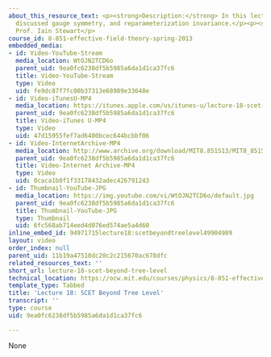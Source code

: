 ```yaml
---
about_this_resource_text: <p><strong>Description:</strong> In this lecture, the professor
  discussed gauge symmetry, and reparameterization invariance.</p><p><strong>Instructor:</strong>
  Prof. Iain Stewart</p>
course_id: 8-851-effective-field-theory-spring-2013
embedded_media:
- id: Video-YouTube-Stream
  media_location: WtOJN2TCD6o
  parent_uid: 9ea0fc6238df5b5985a6da1d1ca37fc6
  title: Video-YouTube-Stream
  type: Video
  uid: fe9dc87f7fc00b37313e68989e33648e
- id: Video-iTunesU-MP4
  media_location: https://itunes.apple.com/us/itunes-u/lecture-18-scet-beyond-tree/id717384450?i=168723733
  parent_uid: 9ea0fc6238df5b5985a6da1d1ca37fc6
  title: Video-iTunes U-MP4
  type: Video
  uid: 47d15955fef7ad6400bcec644bcbbf06
- id: Video-InternetArchive-MP4
  media_location: http://www.archive.org/download/MIT8.851S13/MIT8_851S13_lec18_300k.mp4
  parent_uid: 9ea0fc6238df5b5985a6da1d1ca37fc6
  title: Video-Internet Archive-MP4
  type: Video
  uid: 0caca1b0f1f33178432adec426791243
- id: Thumbnail-YouTube-JPG
  media_location: https://img.youtube.com/vi/WtOJN2TCD6o/default.jpg
  parent_uid: 9ea0fc6238df5b5985a6da1d1ca37fc6
  title: Thumbnail-YouTube-JPG
  type: Thumbnail
  uid: 6fc568ab714eed4d076ed574ae5a4d60
inline_embed_id: 94971715lecture18:scetbeyondtreelevel49904989
layout: video
order_index: null
parent_uid: 11b19a47518dc20c2c215670ac678dfc
related_resources_text: ''
short_url: lecture-18-scet-beyond-tree-level
technical_location: https://ocw.mit.edu/courses/physics/8-851-effective-field-theory-spring-2013/video-lectures/lecture-18-scet-beyond-tree-level
template_type: Tabbed
title: 'Lecture 18: SCET Beyond Tree Level'
transcript: ''
type: course
uid: 9ea0fc6238df5b5985a6da1d1ca37fc6

---
```

None